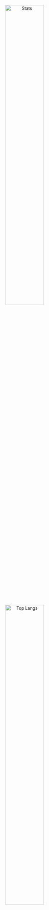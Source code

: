 <div align="center">
  <a href="#">
     <img src="https://github-readme-stats.vercel.app/api?username=Forthey&theme=dark&show_icons=true&hide=contribs,stars,issues" alt="Stats" width="50%>
  </a>
</div> 
<div align="center">
  <a href="#">
    <img src="https://github-readme-stats.vercel.app/api/top-langs/?username=Forthey&layout=pie&theme=dark" alt="Top Langs" width="50%">
  </a>
</div>
